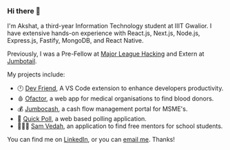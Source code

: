 ### Hi there 👋

<!--
**aidenszeto/aidenszeto** is a ✨ _special_ ✨ repository because its `README.md` (this file) appears on your GitHub profile.

Here are some ideas to get you started:

- 🔭 I’m currently working on ...
- 🌱 I’m currently learning ...
- 👯 I’m looking to collaborate on ...
- 🤔 I’m looking for help with ...
- 💬 Ask me about ...
- 📫 How to reach me: ...
- 😄 Pronouns: ...
- ⚡ Fun fact: ...
-->

I'm Akshat, a third-year Information Technology student at IIIT Gwalior. I have extensive hands-on experience with React.js, Next.js, Node.js, Express.js, Fastify, MongoDB, and React Native. 

Previously, I was a Pre-Fellow at [Major League Hacking](https://fellowship.mlh.io/) and Extern at [Jumbotail](https://jumbotail.com/).

My projects include:  
- 🕛 [Dev Friend](https://marketplace.visualstudio.com/items?itemName=DevFriend.dev-friend), A VS Code extension to enhance developers productivity.
- 🩸 [Ofactor](https://ofactor.netlify.app/), a web app for medical organisations to find blood donors.
- 💰 [Jumbocash](https://jumbocash.netlify.app/), a cash flow management portal for MSME's. 
- 🧿 [Quick Poll](https://quickpoll.netlify.app/), a web based polling application.
- 👩🏻‍🏫 [Sam Vedah](https://samvedah.netlify.app/), an application to find free mentors for school students.

You can find me on [LinkedIn](https://www.linkedin.com/in/mangal-akshat/), or you can [email me](mailto:akshatmangaliiitg@gmail.com). Thanks! 
